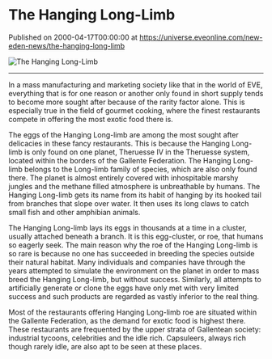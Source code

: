 # The Hanging Long-Limb
Published on 2000-04-17T00:00:00 at https://universe.eveonline.com/new-eden-news/the-hanging-long-limb

![The Hanging Long-Limb](https://web.ccpgamescdn.com/communityassets/img/chronicles/chronicleImage/longlimp.jpg#left)

---

In a mass manufacturing and marketing society like that in the world of EVE, everything that is for one reason or another only found in short supply tends to become more sought after because of the rarity factor alone. This is especially true in the field of gourmet cooking, where the finest restaurants compete in offering the most exotic food there is.

The eggs of the Hanging Long-limb are among the most sought after delicacies in these fancy restaurants. This is because the Hanging Long-limb is only found on one planet, Theruesse IV in the Theruesse system, located within the borders of the Gallente Federation. The Hanging Long-limb belongs to the Long-limb family of species, which are also only found there. The planet is almost entirely covered with inhospitable marshy jungles and the methane filled atmosphere is unbreathable by humans. The Hanging Long-limb gets its name from its habit of hanging by its hooked tail from branches that slope over water. It then uses its long claws to catch small fish and other amphibian animals.

The Hanging Long-limb lays its eggs in thousands at a time in a cluster, usually attached beneath a branch. It is this egg-cluster, or roe, that humans so eagerly seek. The main reason why the roe of the Hanging Long-limb is so rare is because no one has succeeded in breeding the species outside their natural habitat. Many individuals and companies have through the years attempted to simulate the environment on the planet in order to mass breed the Hanging Long-limb, but without success. Similarly, all attempts to artificially generate or clone the eggs have only met with very limited success and such products are regarded as vastly inferior to the real thing.

Most of the restaurants offering Hanging Long-limb roe are situated within the Gallente Federation, as the demand for exotic food is highest there. These restaurants are frequented by the upper strata of Gallentean society: industrial tycoons, celebrities and the idle rich. Capsuleers, always rich though rarely idle, are also apt to be seen at these places.

